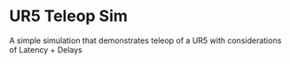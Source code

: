 # UR5 Teleop Sim

A simple simulation that demonstrates teleop of a UR5 with considerations of Latency + Delays
